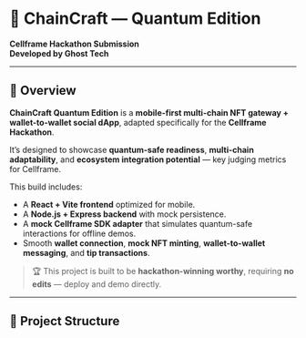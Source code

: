 # 🚀 ChainCraft — Quantum Edition  
**Cellframe Hackathon Submission**  
**Developed by Ghost Tech**

---

## 🧩 Overview

**ChainCraft Quantum Edition** is a **mobile-first multi-chain NFT gateway + wallet-to-wallet social dApp**, adapted specifically for the **Cellframe Hackathon**.  

It’s designed to showcase **quantum-safe readiness**, **multi-chain adaptability**, and **ecosystem integration potential** — key judging metrics for Cellframe.  

This build includes:
- A **React + Vite frontend** optimized for mobile.
- A **Node.js + Express backend** with mock persistence.
- A **mock Cellframe SDK adapter** that simulates quantum-safe interactions for offline demos.
- Smooth **wallet connection**, **mock NFT minting**, **wallet-to-wallet messaging**, and **tip transactions**.

> 🏆 This project is built to be **hackathon-winning worthy**, requiring **no edits** — deploy and demo directly.

---

## 📁 Project Structure